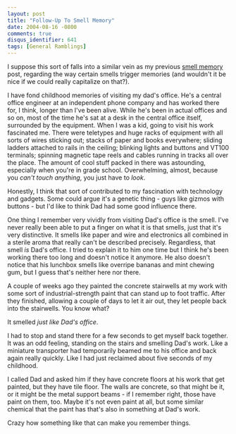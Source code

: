 ```yaml
---
layout: post
title: "Follow-Up To Smell Memory"
date: 2004-08-16 -0800
comments: true
disqus_identifier: 641
tags: [General Ramblings]
---
```

I suppose this sort of falls into a similar vein as my previous [smell
memory](/archive/2002/10/29/what-if-smell-memory.aspx) post, regarding
the way certain smells trigger memories (and wouldn't it be nice if we
could really capitalize on that?).

 I have fond childhood memories of visiting my dad's office. He's a
central office engineer at an independent phone company and has worked
there for, I think, longer than I've been alive. While he's been in
actual offices and so on, most of the time he's sat at a desk in the
central office itself, surrounded by the equipment. When I was a kid,
going to visit his work fascinated me. There were teletypes and huge
racks of equipment with all sorts of wires sticking out; stacks of paper
and books everywhere; sliding ladders attached to rails in the ceiling;
blinking lights and buttons and VT100 terminals; spinning magnetic tape
reels and cables running in tracks all over the place. The amount of
cool stuff packed in there was astounding, especially when you're in
grade school. Overwhelming, almost, because you *can't touch anything*,
you just have to *look*.

 Honestly, I think that sort of contributed to my fascination with
technology and gadgets. Some could argue it's a genetic thing - guys
like gizmos with buttons - but I'd like to think Dad had some good
influence there.

 One thing I remember very vividly from visiting Dad's office is the
smell. I've never really been able to put a finger on what it is that
smells, just that it's very distinctive. It smells like paper and wire
and electronics all combined in a sterile aroma that really can't be
described precisely. Regardless, that smell *is* Dad's office. I tried
to explain it to him one time but I think he's been working there too
long and doesn't notice it anymore. He also doesn't notice that his
lunchbox smells like overripe bananas and mint chewing gum, but I guess
that's neither here nor there.

 A couple of weeks ago they painted the concrete stairwells at my work
with some sort of industrial-strength paint that can stand up to foot
traffic. After they finished, allowing a couple of days to let it air
out, they let people back into the stairwells. You know what?

 It smelled *just like Dad's office*.

 I had to stop and stand there for a few seconds to get myself back
together. It was an odd feeling, standing on the stairs and smelling
Dad's work. Like a miniature transporter had temporarily beamed me to
his office and back again really quickly. Like I had just reclaimed
about five seconds of my childhood.

 I called Dad and asked him if they have concrete floors at his work
that get painted, but they have tile floor. The walls are concrete, so
that might be it, or it might be the metal support beams - if I remember
right, those have paint on them, too. Maybe it's not even paint at all,
but some similar chemical that the paint has that's also in something at
Dad's work.

 Crazy how something like that can make you remember things.
